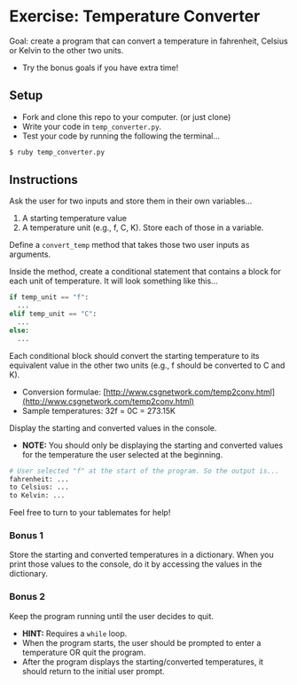 # Exercise: Temperature Converter

Goal: create a program that can convert a temperature in fahrenheit, Celsius or Kelvin to the other two units.
- Try the bonus goals if you have extra time!

## Setup

* Fork and clone this repo to your computer. (or just clone)
* Write your code in  `temp_converter.py`.
* Test your code by running the following the terminal...

```bash
$ ruby temp_converter.py
```

## Instructions

Ask the user for two inputs and store them in their own variables...  
  1. A starting temperature value  
  2. A temperature unit (e.g., f, C, K). Store each of those in a variable.  

Define a `convert_temp` method that takes those two user inputs as arguments.  

Inside the method, create a conditional statement that contains a block for each unit of temperature. It will look something like this...  

```py
if temp_unit == "f":
  ...
elif temp_unit == "C":
  ...
else:
  ...
```

Each conditional block should convert the starting temperature to its equivalent value in the other two units (e.g., f should be converted to C and K).  
* Conversion formulae: [http://www.csgnetwork.com/temp2conv.html](http://www.csgnetwork.com/temp2conv.html)
* Sample temperatures: 32f = 0C = 273.15K

Display the starting and converted values in the console.  
* **NOTE:** You should only be displaying the starting and converted values for the temperature the user selected at the beginning.

```py
# User selected "f" at the start of the program. So the output is...
fahrenheit: ...
to Celsius: ...
to Kelvin: ...
```

Feel free to turn to your tablemates for help!  

### Bonus 1

Store the starting and converted temperatures in a dictionary. When you print those values to the console, do it by accessing the values in the dictionary.

### Bonus 2

Keep the program running until the user decides to quit.
* **HINT:** Requires a `while` loop.
* When the program starts, the user should be prompted to enter a temperature OR quit the program.
* After the program displays the starting/converted temperatures, it should return to the initial user prompt.
